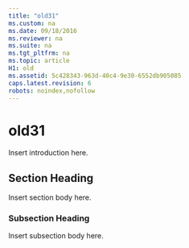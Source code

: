 ```yaml
---
title: "old31"
ms.custom: na
ms.date: 09/18/2016
ms.reviewer: na
ms.suite: na
ms.tgt_pltfrm: na
ms.topic: article
H1: old
ms.assetid: 5c428343-963d-40c4-9e30-6552db905085
caps.latest.revision: 6
robots: noindex,nofollow
---
```

# old31
Insert introduction here.  
  
## Section Heading  
 Insert section body here.  
  
### Subsection Heading  
 Insert subsection body here.